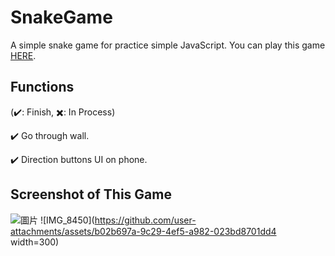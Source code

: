 # SnakeGame
A simple snake game for practice simple JavaScript.
You can play this game [HERE](https://wongwong1209.github.io/SnakeGame/).

## Functions
(✔️: Finish, ✖️: In Process)

✔️ Go through wall.

✔️ Direction buttons UI on phone.

## Screenshot of This Game
![圖片](https://github.com/user-attachments/assets/7ff307f4-5b7c-438b-9081-a0c09d570065)
![IMG_8450](https://github.com/user-attachments/assets/b02b697a-9c29-4ef5-a982-023bd8701dd4 width=300)
